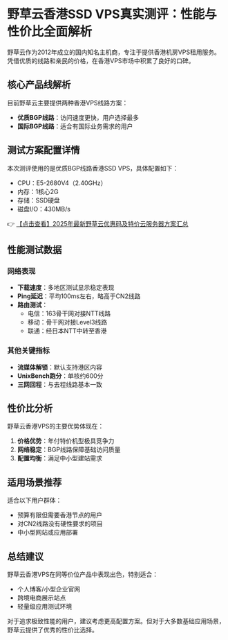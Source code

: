 # 野草云香港SSD VPS真实测评：性能与性价比全面解析

野草云作为2012年成立的国内知名主机商，专注于提供香港机房VPS租用服务。凭借优质的线路和亲民的价格，在香港VPS市场中积累了良好的口碑。

## 核心产品线解析

目前野草云主要提供两种香港VPS线路方案：
- **优质BGP线路**：访问速度更快，用户选择最多
- **国际BGP线路**：适合有国际业务需求的用户

## 测试方案配置详情
本次测评使用的是优质BGP线路香港SSD VPS，具体配置如下：
- CPU：E5-2680V4（2.40GHz）
- 内存：1核心2G
- 存储：SSD硬盘
- 磁盘I/O：430MB/s

👉 [【点击查看】2025年最新野草云优惠码及特价云服务器方案汇总](https://bit.ly/yecaoyun)

## 性能测试数据
### 网络表现
- **下载速度**：多地区测试显示稳定表现
- **Ping延迟**：平均100ms左右，略高于CN2线路
- **路由测试**：
  - 电信：163骨干网对接NTT线路
  - 移动：骨干网对接Level3线路
  - 联通：经日本NTT中转至香港

### 其他关键指标
- **流媒体解锁**：默认支持港区内容
- **UnixBench跑分**：单核约600分
- **三网回程**：与去程线路基本一致

## 性价比分析
野草云香港VPS的主要优势体现在：
1. **价格优势**：年付特价机型极具竞争力
2. **网络稳定**：BGP线路保障基础访问质量
3. **配置均衡**：满足中小型建站需求

## 适用场景推荐
适合以下用户群体：
- 预算有限但需要香港节点的用户
- 对CN2线路没有硬性要求的项目
- 中小型网站或应用部署

## 总结建议
野草云香港VPS在同等价位产品中表现出色，特别适合：
- 个人博客/小型企业官网
- 跨境电商展示站点
- 轻量级应用测试环境

对于追求极致性能的用户，建议考虑更高配置方案。但对于大多数基础应用场景，野草云提供了优秀的性价比选择。